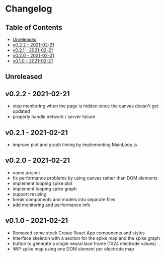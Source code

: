 # Changelog <!-- omit in toc -->

## Table of Contents <!-- omit in toc -->

- [Unreleased](#unreleased)
- [v0.2.2 - 2021-02-21](#v022---2021-02-21)
- [v0.2.1 - 2021-02-21](#v021---2021-02-21)
- [v0.2.0 - 2021-02-21](#v020---2021-02-21)
- [v0.1.0 - 2021-02-21](#v010---2021-02-21)

## Unreleased

## v0.2.2 - 2021-02-21

* stop monitoring when the page is hidden since the canvas doesn't get updated
* properly handle network / server failure

## v0.2.1 - 2021-02-21

* improve plot and graph timing by implementing MainLoop.js

## v0.2.0 - 2021-02-21

* name project
* fix performance problems by using canvas rather than DOM elements
* implement looping spike plot
* implement looping spike graph
* support resizing
* break components and models into separate files
* add monitoring and performance info

## v0.1.0 - 2021-02-21

* Removed some stock Create React App components and styles
* Interface skeleton with a section for the spike map and the spike graph
* button to generate a single neural lace frame (1024 electrode values)
* WIP spike map using one DOM element per electrode map
